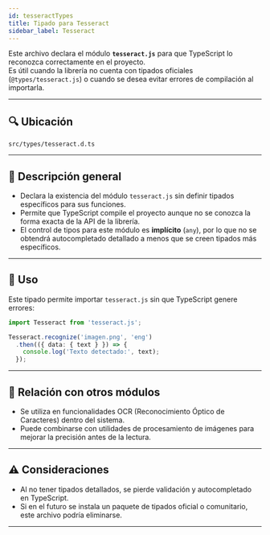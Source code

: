 ```yaml
---
id: tesseractTypes
title: Tipado para Tesseract
sidebar_label: Tesseract
---
```


Este archivo declara el módulo **`tesseract.js`** para que TypeScript lo reconozca correctamente en el proyecto.  
Es útil cuando la librería no cuenta con tipados oficiales (`@types/tesseract.js`) o cuando se desea evitar errores de compilación al importarla.

---

## 🔍 Ubicación

`src/types/tesseract.d.ts`

---

## 📌 Descripción general

* Declara la existencia del módulo `tesseract.js` sin definir tipados específicos para sus funciones.
* Permite que TypeScript compile el proyecto aunque no se conozca la forma exacta de la API de la librería.
* El control de tipos para este módulo es **implícito** (`any`), por lo que no se obtendrá autocompletado detallado a menos que se creen tipados más específicos.

---

## 🔗 Uso

Este tipado permite importar `tesseract.js` sin que TypeScript genere errores:

```ts
import Tesseract from 'tesseract.js';

Tesseract.recognize('imagen.png', 'eng')
  .then(({ data: { text } }) => {
    console.log('Texto detectado:', text);
  });
````

---

## 🧩 Relación con otros módulos

* Se utiliza en funcionalidades OCR (Reconocimiento Óptico de Caracteres) dentro del sistema.
* Puede combinarse con utilidades de procesamiento de imágenes para mejorar la precisión antes de la lectura.

---

## ⚠️ Consideraciones

* Al no tener tipados detallados, se pierde validación y autocompletado en TypeScript.
* Si en el futuro se instala un paquete de tipados oficial o comunitario, este archivo podría eliminarse.

---